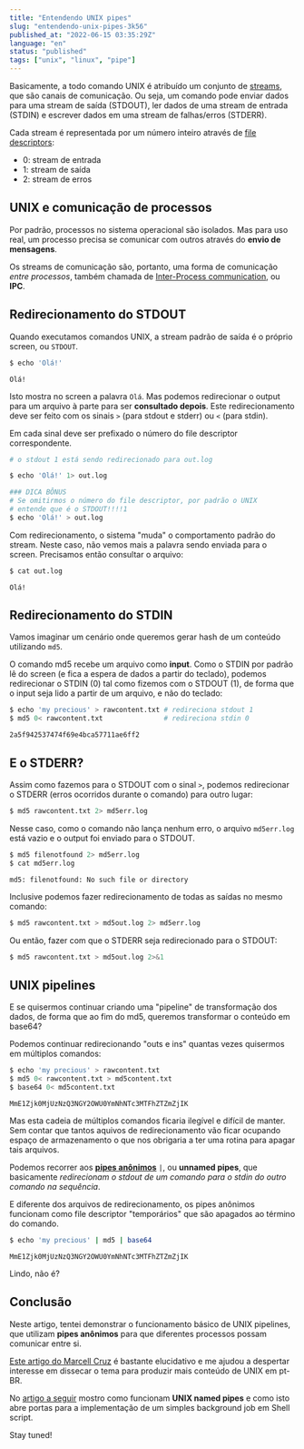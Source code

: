 ```yaml
---
title: "Entendendo UNIX pipes"
slug: "entendendo-unix-pipes-3k56"
published_at: "2022-06-15 03:35:29Z"
language: "en"
status: "published"
tags: ["unix", "linux", "pipe"]
---
```


Basicamente, a todo comando UNIX é atribuído um conjunto de [streams](https://en.wikipedia.org/wiki/Standard_streams), que são canais de comunicação. Ou seja, um comando pode enviar dados para uma stream de saída (STDOUT), ler dados de uma stream de entrada (STDIN) e escrever dados em uma stream de falhas/erros (STDERR). 

Cada stream é representada por um número inteiro através de [file descriptors](https://en.wikipedia.org/wiki/File_descriptor):

- 0: stream de entrada
- 1: stream de saída
- 2: stream de erros

## UNIX e comunicação de processos
Por padrão, processos no sistema operacional são isolados. Mas para uso real, um processo precisa se comunicar com outros através do **envio de mensagens**. 

Os streams de comunicação são, portanto, uma forma de comunicação *entre processos*, também chamada de [Inter-Process communication](https://en.wikipedia.org/wiki/Inter-process_communication), ou **IPC**.

## Redirecionamento do STDOUT
Quando executamos comandos UNIX, a stream padrão de saída é o próprio screen, ou `STDOUT`. 
```bash
$ echo 'Olá!'
```
```
Olá!
```
Isto mostra no screen a palavra `Olá`. Mas podemos redirecionar o output para um arquivo à parte para ser **consultado depois**. Este redirecionamento deve ser feito com os sinais `>` (para stdout e stderr) ou `<` (para stdin).

Em cada sinal deve ser prefixado o número do file descriptor correspondente.
```bash
# o stdout 1 está sendo redirecionado para out.log

$ echo 'Olá!' 1> out.log 

### DICA BÔNUS
# Se omitirmos o número do file descriptor, por padrão o UNIX
# entende que é o STDOUT!!!!1
$ echo 'Olá!' > out.log 
```
Com redirecionamento, o sistema "muda" o comportamento padrão do stream. Neste caso, não vemos mais a palavra sendo enviada para o screen. Precisamos então consultar o arquivo:
```bash
$ cat out.log
```
```
Olá!
```
## Redirecionamento do STDIN
Vamos imaginar um cenário onde queremos gerar hash de um conteúdo utilizando `md5`. 

O comando md5 recebe um arquivo como **input**. Como o STDIN por padrão lê do screen (e fica a espera de dados a partir do teclado), podemos redirecionar o STDIN (0) tal como fizemos com o STDOUT (1), de forma que o input seja lido a partir de um arquivo, e não do teclado:
```bash
$ echo 'my precious' > rawcontent.txt # redireciona stdout 1
$ md5 0< rawcontent.txt               # redireciona stdin 0
```
```
2a5f942537474f69e4bca57711ae6ff2
```
## E o STDERR?
Assim como fazemos para o STDOUT com o sinal `>`, podemos redirecionar o STDERR (erros ocorridos durante o comando) para outro lugar:
```bash
$ md5 rawcontent.txt 2> md5err.log
```
Nesse caso, como o comando não lança nenhum erro, o arquivo `md5err.log` está vazio e o output foi enviado para o STDOUT. 
```bash
$ md5 filenotfound 2> md5err.log
$ cat md5err.log
```
```
md5: filenotfound: No such file or directory
```
Inclusive podemos fazer redirecionamento de todas as saídas no mesmo comando:
```bash
$ md5 rawcontent.txt > md5out.log 2> md5err.log
```
Ou então, fazer com que o STDERR seja redirecionado para o STDOUT:
```bash
$ md5 rawcontent.txt > md5out.log 2>&1
```

## UNIX pipelines
E se quisermos continuar criando uma "pipeline" de transformação dos dados, de forma que ao fim do md5, queremos transformar o conteúdo em base64?

Podemos continuar redirecionando "outs e ins" quantas vezes quisermos em múltiplos comandos:
```bash
$ echo 'my precious' > rawcontent.txt
$ md5 0< rawcontent.txt > md5content.txt
$ base64 0< md5content.txt
```
```
MmE1Zjk0MjUzNzQ3NGY2OWU0YmNhNTc3MTFhZTZmZjIK
```
Mas esta cadeia de múltiplos comandos ficaria ilegível e difícil de manter. Sem contar que tantos aquivos de redirecionamento vão ficar ocupando espaço de armazenamento o que nos obrigaria a ter uma rotina para apagar tais arquivos.

Podemos recorrer aos **[pipes anônimos](https://en.wikipedia.org/wiki/Anonymous_pipe)** `|`, ou **unnamed pipes**, que basicamente *redirecionam o stdout de um comando para o stdin do outro comando na sequência*. 

E diferente dos arquivos de redirecionamento, os pipes anônimos funcionam como file descriptor "temporários" que são apagados ao término do comando. 
```bash
$ echo 'my precious' | md5 | base64
```
```
MmE1Zjk0MjUzNzQ3NGY2OWU0YmNhNTc3MTFhZTZmZjIK
```
Lindo, não é?

## Conclusão
Neste artigo, tentei demonstrar o funcionamento básico de UNIX pipelines, que utilizam **pipes anônimos** para que diferentes processos possam comunicar entre si. 

[Este artigo do Marcell Cruz](https://dev.to/____marcell/bidirectional-piping-how-to-make-two-programs-communicate-with-each-other-2ke9) é bastante elucidativo e me ajudou a despertar interesse em dissecar o tema para produzir mais conteúdo de UNIX em pt-BR.

No [artigo a seguir](https://dev.to/leandronsp/implementando-um-simples-background-job-com-unix-named-pipes-3eja) mostro como funcionam **UNIX named pipes** e como isto abre portas para a implementação de um simples background job em Shell script. 

Stay tuned!






